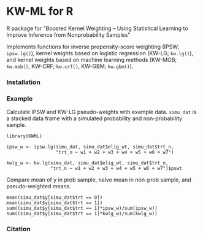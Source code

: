 # KW-ML for R

R package for "Boosted Kernel Weighting – Using Statistical Learning to Improve Inference from Nonprobability Samples"

Implements functions for inverse propensity-score weighting (IPSW; `ipsw.lg()`), kernel weights based on logistic regression (KW-LG; `kw.lg()`), and kernel weights based on machine learning methods (KW-MOB; `kw.mob()`, KW-CRF; `kw.crf()`, KW-GBM; `kw.gbm()`).

### Installation

### Example

Calculate IPSW and KW-LG pseudo-weights with example data. `simu_dat` is a stacked data frame with a simulated probability and non-probability sample. 

``` {.r}
library(KWML)

ipsw_w <- ipsw.lg(simu_dat, simu_dat$elig_wt, simu_dat$trt_n, 
                  "trt_n ~ w1 + w2 + w3 + w4 + w5 + w6 + w7")

kwlg_w <- kw.lg(simu_dat, simu_dat$elig_wt, simu_dat$trt_n, 
                "trt_n ~ w1 + w2 + w3 + w4 + w5 + w6 + w7")$pswt
```

Compare mean of y in prob sample, naive mean in non-prob sample, and pseudo-weighted means.

``` {.r}
mean(simu_dat$y[simu_dat$trt == 0])
mean(simu_dat$y[simu_dat$trt == 1])
sum((simu_dat$y[simu_dat$trt == 1]*ipsw_w)/sum(ipsw_w))
sum((simu_dat$y[simu_dat$trt == 1]*kwlg_w)/sum(kwlg_w))
```

### Citation 
